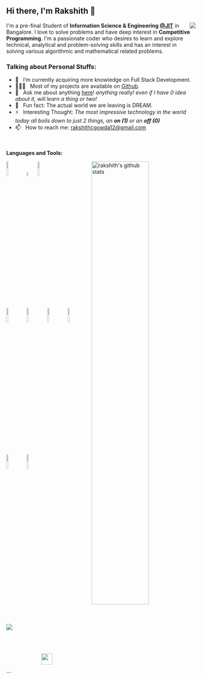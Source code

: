 ## Hi there, I'm Rakshith 👋 



   <img align="right" src="https://tenor.com/view/coding-gif-24297652"/>


I'm a pre-final Student of **Information Science & Engineering [@JIT](https://www.jyothyit.ac.in/)** in Bangalore. I love to solve problems and have deep interest in **Competitive Programming**. I'm a passionate coder who desires to learn and explore technical, analytical and problem-solving skills and has an interest in solving various algorithmic and mathematical related problems.

### Talking about Personal Stuffs:

- 🚀 &nbsp; I’m currently acquiring more knowledge on Full Stack Development.
- 👨🏻‍💻 &nbsp; Most of my projects are available on [Github](https://github.com/rakshith572).
- 💬 &nbsp; Ask me about anything [here](https://github.com/rakshith572/rakshith572/issues)! _anything really! even if I have 0 idea about it, will learn a thing or two!_
- 👾 &nbsp; Fun fact: The actual world we are leaving is DREAM.
- ⚡ &nbsp; Interesting Thought: _The most impressive technology in the world today all boils down to just 2 things, an **on (1)** or an **off (0)**_
- 📫 &nbsp; How to reach me: rakshithcgowda12@gmail.com

<br/>

**Languages and Tools:** 

<p>
  <a href="https://github.com/onimur/handle-path-oz">
    <img width="55%" align="right" alt="rakshith's github stats" src="https://github-readme-stats.vercel.app/api?username=rakshith572&show_icons=true&hide_border=true" />
  </a>

  <!-- Your languages and tools. Be careful with the alignment. 
  You can use this sites to get logos: https://www.vectorlogo.zone or https://simpleicons.org/
  -->
  <code><img width="10%" src="https://www.vectorlogo.zone/logos/javascript/javascript-ar21.svg"></code>
  <code><img width="5%" src="https://cdn.worldvectorlogo.com/logos/c.svg"></code>
  <code><img width="10%" src="https://www.vectorlogo.zone/logos/java/java-ar21.svg"></code>
  <br />
  <code><img width="10%" src="https://www.vectorlogo.zone/logos/nodejs/nodejs-ar21.svg"></code>
  <code><img width="10%" src="https://www.vectorlogo.zone/logos/mongodb/mongodb-ar21.svg"></code>
   <code><img width="10%" src="https://www.vectorlogo.zone/logos/w3_html5/w3_html5-ar21.svg"></code>
    <code><img width="10%" src="https://www.vectorlogo.zone/logos/netlifyapp_watercss/netlifyapp_watercss-official.svg"></code>
     <code><img width="10%" src="https://www.vectorlogo.zone/logos/git-scm/git-scm-ar21.svg"></code>
     <code><img width="10%" src="https://www.vectorlogo.zone/logos/mysql/mysql-ar21.svg"></code>
</p>
<br/>
<br/>
<p align="left">
  <img alig src="https://github-profile-trophy.vercel.app/?username=rakshith572&column=5&rank=SSS,SS,S,AAA,AA,A,B,C%22" />
</p>

<br/>
<br/>
<p align='center'>
   <a href="https://www.linkedin.com/in/rakshith-gowda-c-44a27b1b1//"><img height="30" src="https://howtowritebetter.net/wp-content/uploads/2015/11/HTWB-LinkedIn.jpg"></a>&nbsp;&nbsp;
 </p>
```
